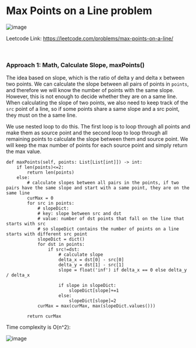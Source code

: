 # Max Points on a Line problem
![image](https://user-images.githubusercontent.com/25105806/193377312-b29adde9-0223-4e1b-a2a8-5cfbb772c946.png)


Leetcode Link: https://leetcode.com/problems/max-points-on-a-line/

<br />

### Approach 1: Math, Calculate Slope, maxPoints()

The idea based on slope, which is the ratio of delta y and delta x between two points. We can calculate the slope between all pairs of points in `points`, and therefore we will know the number of points with the same slope. However, this is not enough to decide whether they are on a same line. When calculating the slope of two points, we also need to keep track of the `src` point of a line, so if some points share a same slope and a src point, they must on the a same line. 

We use nested loop to do this. The first loop is to loop through all points and make them as source point and the second loop to loop through all remaining points to calculate the slope between them and source point. We will keep the max number of points for each source point and simply return the max value. 

```python3
def maxPoints(self, points: List[List[int]]) -> int:
    if len(points)<=2:
        return len(points)
    else:
        # calculate slopes between all pairs in the points, if two pairs have the same slope and start with a same point, they are on the same line
        curMax = 0
        for src in points:
            # slopeDict:
            # key: slope between src and dst
            # value: number of dst points that fall on the line that starts with src
            # so slopeDict contains the number of points on a line starts with different src point
            slopeDict = dict()
            for dst in points:
                if src!=dst:
                    # calculate slope
                    delta_x = dst[0] - src[0]
                    delta_y = dst[1] - src[1]
                    slope = float('inf') if delta_x == 0 else delta_y / delta_x

                    if slope in slopeDict:
                        slopeDict[slope]+=1
                    else:
                        slopeDict[slope]=2
            curMax = max(curMax, max(slopeDict.values()))

        return curMax
```

Time complexity is O(n^2):

![image](https://user-images.githubusercontent.com/25105806/193377515-9232038a-6705-4c9f-a173-95d6fc82593a.png)
